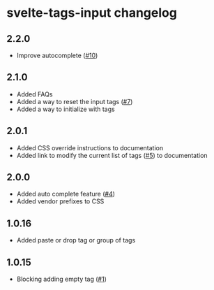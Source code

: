 # svelte-tags-input changelog

## 2.2.0
* Improve autocomplete ([#10](https://github.com/agustinl/svelte-tags-input/pull/10))

## 2.1.0
* Added FAQs
* Added a way to reset the input tags ([#7](https://github.com/agustinl/svelte-tags-input/issues/7))
* Added a way to initialize with tags

## 2.0.1
* Added CSS override instructions to documentation
* Added link to modify the current list of tags ([#5](https://github.com/agustinl/svelte-tags-input/pull/5)) to documentation 

## 2.0.0
* Added auto complete feature ([#4](https://github.com/agustinl/svelte-tags-input/pull/4))
* Added vendor prefixes to CSS

## 1.0.16
* Added paste or drop tag or group of tags

## 1.0.15
* Blocking adding empty tag ([#1](https://github.com/agustinl/svelte-tags-input/pull/1))